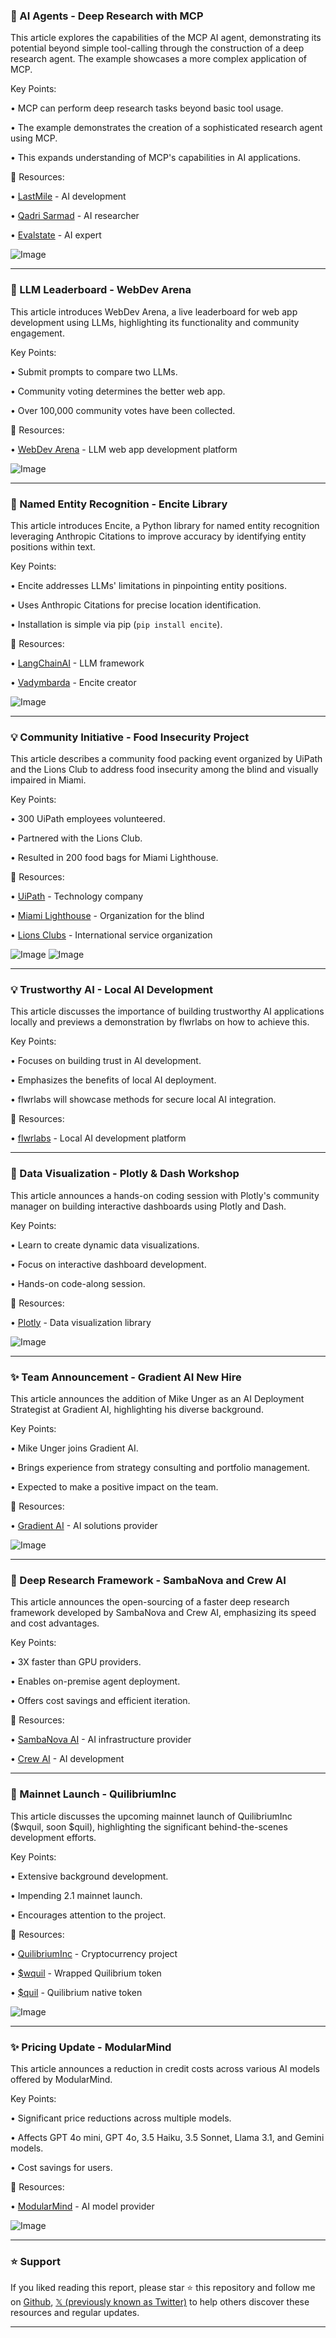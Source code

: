 ### 🤖 AI Agents - Deep Research with MCP

This article explores the capabilities of the MCP AI agent, demonstrating its potential beyond simple tool-calling through the construction of a deep research agent.  The example showcases a more complex application of MCP.

Key Points:

• MCP can perform deep research tasks beyond basic tool usage.

• The example demonstrates the creation of a sophisticated research agent using MCP.

• This expands understanding of MCP's capabilities in AI applications.


🔗 Resources:

• [LastMile](https://x.com/LastMile) -  AI development

• [Qadri Sarmad](https://x.com/qadri_sarmad) -  AI researcher

• [Evalstate](https://x.com/evalstate) - AI expert

![Image](https://pbs.twimg.com/media/Gls7GWgWwAA3aH2?format=jpg&name=small)


---

### 🚀 LLM Leaderboard - WebDev Arena

This article introduces WebDev Arena, a live leaderboard for web app development using LLMs, highlighting its functionality and community engagement.

Key Points:

• Submit prompts to compare two LLMs.

• Community voting determines the better web app.

• Over 100,000 community votes have been collected.


🔗 Resources:

• [WebDev Arena](https://x.com/lmarena_ai) - LLM web app development platform

![Image](https://pbs.twimg.com/media/Gls-h6-bYAEK7AZ?format=jpg&name=small)


---

### 🤖 Named Entity Recognition - Encite Library

This article introduces Encite, a Python library for named entity recognition leveraging Anthropic Citations to improve accuracy by identifying entity positions within text.

Key Points:

• Encite addresses LLMs' limitations in pinpointing entity positions.

• Uses Anthropic Citations for precise location identification.

• Installation is simple via pip (`pip install encite`).


🔗 Resources:

• [LangChainAI](https://x.com/LangChainAI) -  LLM framework

• [Vadymbarda](https://x.com/vadymbarda) -  Encite creator

![Image](https://pbs.twimg.com/media/GlskPIRWoAAaIcW?format=jpg&name=small)


---

### 💡 Community Initiative - Food Insecurity Project

This article describes a community food packing event organized by UiPath and the Lions Club to address food insecurity among the blind and visually impaired in Miami.

Key Points:

• 300 UiPath employees volunteered.

• Partnered with the Lions Club.

• Resulted in 200 food bags for Miami Lighthouse.


🔗 Resources:

• [UiPath](https://x.com/UiPath) -  Technology company

• [Miami Lighthouse](https://x.com/Miamilighthouse) -  Organization for the blind

• [Lions Clubs](https://x.com/lionsclubs) -  International service organization

![Image](https://pbs.twimg.com/media/GlYQJ1tWcAAYQ8p?format=png&name=small)
![Image](https://pbs.twimg.com/media/GlYQfK_XoAAQQQu?format=png&name=small)


---

### 💡 Trustworthy AI - Local AI Development

This article discusses the importance of building trustworthy AI applications locally and previews a demonstration by flwrlabs on how to achieve this.

Key Points:

• Focuses on building trust in AI development.

• Emphasizes the benefits of local AI deployment.

• flwrlabs will showcase methods for secure local AI integration.


🔗 Resources:

• [flwrlabs](https://x.com/flwrlabs) -  Local AI development platform

---

### 🚀 Data Visualization - Plotly & Dash Workshop

This article announces a hands-on coding session with Plotly's community manager on building interactive dashboards using Plotly and Dash.


Key Points:

• Learn to create dynamic data visualizations.

• Focus on interactive dashboard development.

• Hands-on code-along session.



🔗 Resources:

• [Plotly](https://x.com/plotlygraphs) - Data visualization library

![Image](https://pbs.twimg.com/media/GlsIOFoawAArmHd?format=jpg&name=small)


---

### ✨ Team Announcement - Gradient AI New Hire

This article announces the addition of Mike Unger as an AI Deployment Strategist at Gradient AI, highlighting his diverse background.

Key Points:

• Mike Unger joins Gradient AI.

• Brings experience from strategy consulting and portfolio management.

• Expected to make a positive impact on the team.


🔗 Resources:

• [Gradient AI](https://x.com/Gradient_AI_) -  AI solutions provider


![Image](https://pbs.twimg.com/media/GlnVxp9agAEWMIR?format=jpg&name=small)


---

### 🚀 Deep Research Framework - SambaNova and Crew AI

This article announces the open-sourcing of a faster deep research framework developed by SambaNova and Crew AI, emphasizing its speed and cost advantages.


Key Points:

• 3X faster than GPU providers.

• Enables on-premise agent deployment.

• Offers cost savings and efficient iteration.


🔗 Resources:

• [SambaNova AI](https://sambanova.ai/blog/open-source-deep-research-agents) - AI infrastructure provider

• [Crew AI](https://x.com/crewAIInc) - AI development


---

### 🚀 Mainnet Launch - QuilibriumInc

This article discusses the upcoming mainnet launch of QuilibriumInc ($wquil, soon $quil), highlighting the significant behind-the-scenes development efforts.

Key Points:

• Extensive background development.

• Impending 2.1 mainnet launch.

• Encourages attention to the project.


🔗 Resources:

• [QuilibriumInc](https://x.com/QuilibriumInc) -  Cryptocurrency project

• [$wquil](https://x.com/search?q=%24wquil&src=cashtag_click) -  Wrapped Quilibrium token

• [$quil](https://x.com/search?q=%24quil&src=cashtag_click) -  Quilibrium native token

![Image](https://pbs.twimg.com/media/GlrdLFVbYAArlRp?format=jpg&name=medium)


---

### ✨ Pricing Update - ModularMind

This article announces a reduction in credit costs across various AI models offered by ModularMind.


Key Points:

• Significant price reductions across multiple models.

• Affects GPT 4o mini, GPT 4o, 3.5 Haiku, 3.5 Sonnet, Llama 3.1, and Gemini models.

• Cost savings for users.


🔗 Resources:

• [ModularMind](https://x.com/modularmindapp) - AI model provider

![Image](https://pbs.twimg.com/media/GlrTgBCWYAAVxA8?format=png&name=small)


---

### ⭐️ Support

If you liked reading this report, please star ⭐️ this repository and follow me on [Github](https://github.com/Drix10), [𝕏 (previously known as Twitter)](https://x.com/DRIX_10_) to help others discover these resources and regular updates.

---